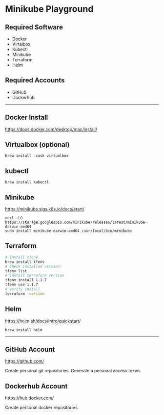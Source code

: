 # Minikube Playground #

## Required Software ##

- Docker
- Virtalbox
- Kubectl
- Minikube
- Terraform
- Helm

## Required Accounts ##
- GitHub
- Dockerhub

----

## Docker Install ##

https://docs.docker.com/desktop/mac/install/

## Virtualbox (optional) ##

```
brew install -cask virtualbox
```

## kubectl ##
```
brew install kubectl
```

## Minikube ##
https://minikube.sigs.k8s.io/docs/start/

```
curl -LO https://storage.googleapis.com/minikube/releases/latest/minikube-darwin-amd64
sudo install minikube-darwin-amd64 /usr/local/bin/minikube
```
## Terraform ##
```sh
# Install tfenv
brew install tfenv
# Check installed version:
tfenv list
# install terraform version
tfenv install 1.1.7
tfenv use 1.1.7
# verify install
terraform -version
```
## Helm ##
https://helm.sh/docs/intro/quickstart/

```
brew install helm
```
----
## GitHub Account ##

https://github.com/

Create personal git repositories. Generate a personal access token. 

## Dockerhub Account ##

https://hub.docker.com/

Create personal docker repositories.